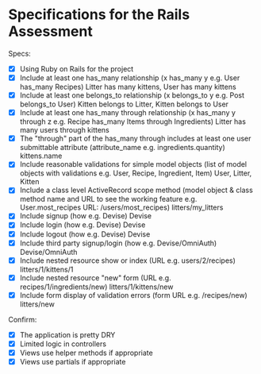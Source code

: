 # Specifications for the Rails Assessment

Specs:
- [x] Using Ruby on Rails for the project
- [x] Include at least one has_many relationship (x has_many y e.g. User has_many Recipes) Litter has many kittens, User has many kittens
- [x] Include at least one belongs_to relationship (x belongs_to y e.g. Post belongs_to User) Kitten belongs to Litter, Kitten belongs to User
- [x] Include at least one has_many through relationship (x has_many y through z e.g. Recipe has_many Items through Ingredients) Litter has many users through kittens
- [x] The "through" part of the has_many through includes at least one user submittable attribute (attribute_name e.g. ingredients.quantity) kittens.name
- [x] Include reasonable validations for simple model objects (list of model objects with validations e.g. User, Recipe, Ingredient, Item) User, Litter, Kitten
- [x] Include a class level ActiveRecord scope method (model object & class method name and URL to see the working feature e.g. User.most_recipes URL: /users/most_recipes) litters/my_litters
- [x] Include signup (how e.g. Devise) Devise
- [x] Include login (how e.g. Devise) Devise
- [x] Include logout (how e.g. Devise) Devise
- [x] Include third party signup/login (how e.g. Devise/OmniAuth) Devise/OmniAuth
- [x] Include nested resource show or index (URL e.g. users/2/recipes) litters/1/kittens/1
- [x] Include nested resource "new" form (URL e.g. recipes/1/ingredients/new) litters/1/kittens/new
- [x] Include form display of validation errors (form URL e.g. /recipes/new) litters/new

Confirm:
- [x] The application is pretty DRY
- [x] Limited logic in controllers
- [x] Views use helper methods if appropriate
- [x] Views use partials if appropriate
